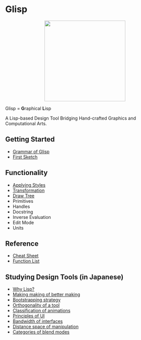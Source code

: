 # Glisp

<img src="./favicon/android-chrome-512x512.png" style="width: 256px; margin: 0 auto; display: block;" />

Glisp = **G**raphical **L**isp

A Lisp-based Design Tool Bridging Hand-crafted Graphics and Computational Arts.

<h2>Getting Started</h2>

- [Grammar of Glisp](en/syntax)
- [First Sketch](en/get-started)

<h2>Functionality</h2>

- [Applying Styles](en/styles)
- [Transformation](en/transform)
- [Draw Tree](en/draw-tree)
- Primitives
- Handles
- Docstring
- Inverse Evaluation
- Edit Mode
- Units

<h2>Reference</h2>

- [Cheat Sheet](en/cheatsheet)
- [Function List](ref)

<h2>Studying Design Tools (in Japanese)</h2>

- [Why Lisp?](why-lisp)
- [Making making of better making](https://baku89.com/2020/06/26/c-activity)
- [Bootstrapping strategy](bootstrapping ':disabled')
- [Orthogonality of a tool](orthogonality)
- [Classification of animations](classification-of-animating)
- [Principles of UI](principles)
- [Bandwidth of interfaces](bandwidth)
- [Distance space of manipulation](distance-space ':disabled')
- [Categories of blend modes](blend-modes)
